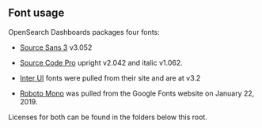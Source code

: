 ## Font usage

OpenSearch Dashboards packages four fonts:

* [Source Sans 3](https://github.com/adobe-fonts/source-sans) v3.052
* [Source Code Pro](https://github.com/adobe-fonts/source-code-pro) upright v2.042 and italic v1.062.

* [Inter UI](https://rsms.me/inter/) fonts were pulled from their site and are at v3.2
* [Roboto Mono](https://fonts.google.com/specimen/Roboto+Mono) was pulled from the Google Fonts website on January 22, 2019.

Licenses for both can be found in the folders below this root.
